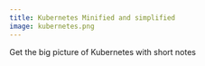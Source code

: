 ```yaml
---
title: Kubernetes Minified and simplified
image: kubernetes.png
---
```


Get the big picture of Kubernetes with short notes